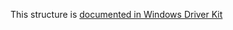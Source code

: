 This structure is [documented in Windows Driver Kit](https://learn.microsoft.com/en-us/windows-hardware/drivers/ddi/wdm/ns-wdm-_io_status_block)
